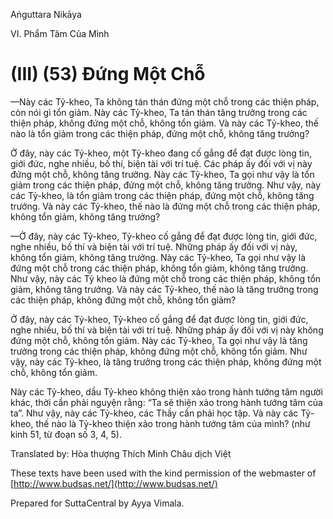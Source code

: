  

Aṅguttara Nikāya

VI. Phẩm Tâm Của Mình

# (III) (53) Ðứng Một Chỗ

—Này các Tỷ-kheo, Ta không tán thán đứng một chỗ trong các thiện pháp, còn nói gì tổn giảm. Này các Tỷ-kheo, Ta tán thán tăng trưởng trong các thiện pháp, không đứng một chỗ, không tổn giảm. Và này các Tỷ-kheo, thế nào là tổn giảm trong các thiện pháp, đứng một chỗ, không tăng trưởng?

Ở đây, này các Tỷ-kheo, một Tỷ-kheo đang cố gắng để đạt được lòng tin, giới đức, nghe nhiều, bố thí, biện tài với trí tuệ. Các pháp ấy đối với vị này đứng một chỗ, không tăng trưởng. Này các Tỷ-kheo, Ta gọi như vậy là tổn giảm trong các thiện pháp, đứng một chỗ, không tăng trưởng. Như vậy, này các Tỷ-kheo, là tổn giảm trong các thiện pháp, đứng một chỗ, không tăng trưởng. Và này các Tỷ-kheo, thế nào là đứng một chỗ trong các thiện pháp, không tổn giảm, không tăng trưởng?

—Ở đây, này các Tỷ-kheo, Tỷ-kheo cố gắng để đạt được lòng tin, giới đức, nghe nhiều, bố thí và biện tài với trí tuệ. Những pháp ấy đối với vị này, không tổn giảm, không tăng trưởng. Này các Tỷ-kheo, Ta gọi như vậy là đứng một chỗ trong các thiện pháp, không tổn giảm, không tăng trưởng. Như vậy, này các Tỷ kheo là đứng một chỗ trong các thiện pháp, không tổn giảm, không tăng trưởng. Và này các Tỷ-kheo, thế nào là tăng trưởng trong các thiện pháp, không đứng một chỗ, không tổn giảm?

Ở đây, này các Tỷ-kheo, Tỷ-kheo cố gắng để đạt được lòng tin, giới đức, nghe nhiều, bố thí và biện tài với trí tuệ. Những pháp ấy đối với vị này không đứng một chỗ, không tổn giảm. Này các Tỷ-kheo, Ta gọi như vậy là tăng trưởng trong các thiện pháp, không đứng một chỗ, không tổn giảm. Như vậy, này các Tỷ-kheo, là tăng trưởng trong các thiện pháp, không đứng một chỗ, không tổn giảm.

Này các Tỷ-kheo, dầu Tỷ-kheo không thiện xảo trong hành tướng tâm người khác, thời cần phải nguyện rằng: “Ta sẽ thiện xảo trong hành tướng tâm của ta”. Như vậy, này các Tỷ-kheo, các Thầy cần phải học tập. Và này các Tỷ-kheo, thế nào là Tỷ-kheo thiện xảo trong hành tướng tâm của mình? (như kinh 51, từ đoạn số 3, 4, 5).

Translated by: Hòa thượng Thích Minh Châu dịch Việt

These texts have been used with the kind permission of the webmaster of [http://www.budsas.net/](http://www.budsas.net/)

Prepared for SuttaCentral by Ayya Vimala.